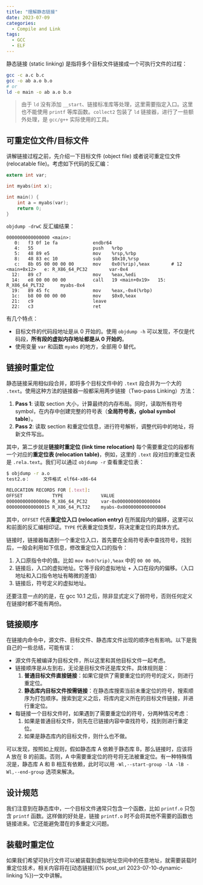 ```yaml
---
title: "理解静态链接"
date: 2023-07-09
categories:
  - Compile and Link
tags:
  - GCC
  - ELF
---
```


静态链接 (static linking) 是指将多个目标文件链接成一个可执行文件的过程：

```bash
gcc -c a.c b.c
gcc -o ab a.o b.o
# or
ld -e main -o ab a.o b.o
```

> 由于 `ld` 没有添加 `__start`、链接标准库等处理，这里需要指定入口。这里也不能使用 `printf` 等库函数。`collect2` 包装了 `ld` 链接器，进行了一些额外处理，是 `gcc/g++` 实际使用的工具。

## 可重定位文件/目标文件

讲解链接过程之前，先介绍一下目标文件 (object file) 或者说可重定位文件 (relocatable file)。考虑如下代码的反汇编：

```c
extern int var;

int myabs(int x);

int main() {
    int a = myabs(var);
    return 0;
}
```

`objdump -drwC` 反汇编结果：

```text
0000000000000000 <main>:
   0:   f3 0f 1e fa             endbr64 
   4:   55                      push   %rbp
   5:   48 89 e5                mov    %rsp,%rbp
   8:   48 83 ec 10             sub    $0x10,%rsp
   c:   8b 05 00 00 00 00       mov    0x0(%rip),%eax        # 12 <main+0x12>   e: R_X86_64_PC32        var-0x4
  12:   89 c7                   mov    %eax,%edi
  14:   e8 00 00 00 00          call   19 <main+0x19>   15: R_X86_64_PLT32      myabs-0x4
  19:   89 45 fc                mov    %eax,-0x4(%rbp)
  1c:   b8 00 00 00 00          mov    $0x0,%eax
  21:   c9                      leave  
  22:   c3                      ret
```

有几个特点：

- 目标文件的代码段地址是从 0 开始的。使用 `objdump -h` 可以发现，不仅是代码段，**所有段的虚拟内存地址都是从 0 开始的**。
- 使用变量 `var` 和函数 `myabs` 的地方，全部用 0 替代。

## 链接时重定位

静态链接采用相似段合并，即将多个目标文件中的 `.text` 段合并为一个大的 `.text`。使用这种方法的链接器一般都采用两步链接（Two-pass Linking）方法：

1. **Pass 1**: 读取 section 大小，计算最终的内存布局。同时，读取所有符号 symbol，在内存中创建完整的符号表（**全局符号表，global symbol table**）。
2. **Pass 2**: 读取 section 和重定位信息，进行符号解析，调整代码中的地址，将新文件写出。

其中，第二步就是**链接时重定位 (link time relocation)** 每个需要重定位的段都有一个对应的**重定位表 (relocation table)**，例如，这里的 `.text` 段对应的重定位表是 `.rela.text`。我们可以通过 `objdump -r` 查看重定位表：

```bash
$ objdump -r a.o
test2.o：     文件格式 elf64-x86-64

RELOCATION RECORDS FOR [.text]:
OFFSET           TYPE              VALUE 
000000000000000e R_X86_64_PC32     var-0x0000000000000004
0000000000000015 R_X86_64_PLT32    myabs-0x0000000000000004
```

其中，`OFFSET` 代表**重定位入口 (relocation entry)** 在所属段内的偏移，这里可以和前面的反汇编相印证。`TYPE` 代表重定位类型，将决定重定位的具体方式。

链接时，链接器每遇到一个重定位入口，首先要在全局符号表中查找符号，找到后，一般会利用如下信息，修改重定位入口的指令：

1. 入口原指令中的值。比如 `mov 0x0(%rip),%eax` 中的 `00 00 00`。
2. 链接后，入口的虚拟地址。它等于段的虚拟地址 + 入口在段内的偏移。（入口地址和入口指令地址有略微的差值）
3. 链接后，符号定义的虚拟地址。

还要注意一点的的是，在 gcc 10.1 之后，除非显式定义了弱符号，否则任何定义在链接时都不能有两份。

## 链接顺序

在链接内命令中，源文件、目标文件、静态库文件出现的顺序也有影响。以下是我自己的一些总结，可能有误：

- 源文件先被编译为目标文件，所以这里和其他目标文件一起考虑。
- 链接顺序是从左到右，无论是目标文件还是库文件。具体规则是：
  1. **普通目标文件直接链接**：如果它提供了需要重定位的符号的定义，则进行重定位。
  2. **静态库内目标文件按需链接**：在静态库搜索当前未重定位的符号，搜索顺序为打包顺序。搜索到定义之后，将库内定义所在的目标文件链接，并进行重定位。
- 每链接一个目标文件时，如果遇到了需要重定位的符号，分两种情况考虑：
  1. 如果是普通目标文件，则先在已链接内容中查找符号，找到则进行重定位。
  2. 如果是静态库内的目标文件，则什么也不做。

可以发现，按照如上规则，假如静态库 A 依赖于静态库 B，那么链接时，应该将 A 放在 B 的前面。否则，A 中需要重定位的符号将无法被重定位。有一种特殊情况是，静态库 A 和 B 相互有依赖，此时可以用 `-Wl,--start-group -lA -lB -Wl,--end-group` 选项来解决。

## 设计规范

我们注意到在静态库中，一个目标文件通常只包含一个函数，比如 `printf.o` 只包含 `printf` 函数。这样做的好处是，链接 `printf.o` 时不会将其他不需要的函数也链接进来。它还能避免潜在的多重定义问题。

## 装载时重定位

如果我们希望可执行文件可以被装载到虚拟地址空间中的任意地址，就需要装载时重定位技术，相关内容将在[动态链接]({% post_url 2023-07-10-dynamic-linking %})一文中讲解。

